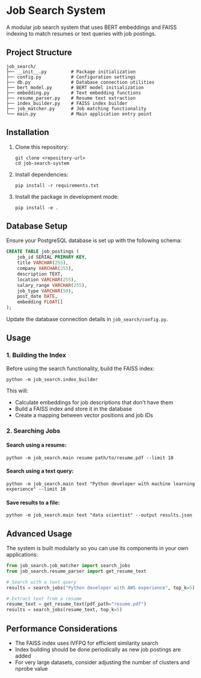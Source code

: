 # Job Search System

A modular job search system that uses BERT embeddings and FAISS indexing to match resumes or text queries with job postings.

## Project Structure

```
job_search/
├── __init__.py         # Package initialization
├── config.py           # Configuration settings
├── db.py               # Database connection utilities
├── bert_model.py       # BERT model initialization
├── embedding.py        # Text embedding functions
├── resume_parser.py    # Resume text extraction
├── index_builder.py    # FAISS index builder
├── job_matcher.py      # Job matching functionality
└── main.py             # Main application entry point
```

## Installation

1. Clone this repository:
   ```
   git clone <repository-url>
   cd job-search-system
   ```

2. Install dependencies:
   ```
   pip install -r requirements.txt
   ```

3. Install the package in development mode:
   ```
   pip install -e .
   ```

## Database Setup

Ensure your PostgreSQL database is set up with the following schema:

```sql
CREATE TABLE job_postings (
    job_id SERIAL PRIMARY KEY,
    title VARCHAR(255),
    company VARCHAR(255),
    description TEXT,
    location VARCHAR(255),
    salary_range VARCHAR(255),
    job_type VARCHAR(50),
    post_date DATE,
    embedding FLOAT[]
);
```

Update the database connection details in `job_search/config.py`.

## Usage

### 1. Building the Index

Before using the search functionality, build the FAISS index:

```
python -m job_search.index_builder
```

This will:
- Calculate embeddings for job descriptions that don't have them
- Build a FAISS index and store it in the database
- Create a mapping between vector positions and job IDs

### 2. Searching Jobs

#### Search using a resume:

```
python -m job_search.main resume path/to/resume.pdf --limit 10
```

#### Search using a text query:

```
python -m job_search.main text "Python developer with machine learning experience" --limit 10
```

#### Save results to a file:

```
python -m job_search.main text "data scientist" --output results.json
```

## Advanced Usage

The system is built modularly so you can use its components in your own applications:

```python
from job_search.job_matcher import search_jobs
from job_search.resume_parser import get_resume_text

# Search with a text query
results = search_jobs("Python developer with AWS experience", top_k=5)

# Extract text from a resume
resume_text = get_resume_text(pdf_path="resume.pdf")
results = search_jobs(resume_text, top_k=5)
```

## Performance Considerations

- The FAISS index uses IVFPQ for efficient similarity search
- Index building should be done periodically as new job postings are added
- For very large datasets, consider adjusting the number of clusters and nprobe value

